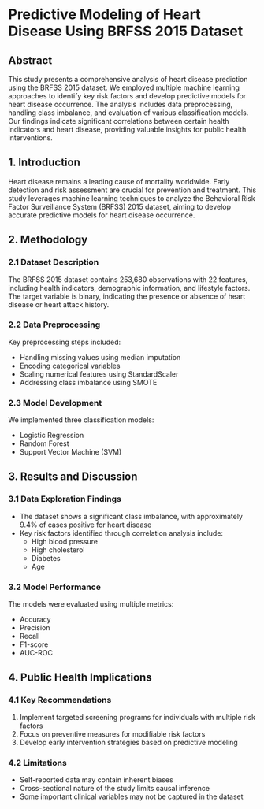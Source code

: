 # Predictive Modeling of Heart Disease Using BRFSS 2015 Dataset

## Abstract

This study presents a comprehensive analysis of heart disease prediction using the BRFSS 2015 dataset. We employed multiple machine learning approaches to identify key risk factors and develop predictive models for heart disease occurrence. The analysis includes data preprocessing, handling class imbalance, and evaluation of various classification models. Our findings indicate significant correlations between certain health indicators and heart disease, providing valuable insights for public health interventions.

## 1. Introduction

Heart disease remains a leading cause of mortality worldwide. Early detection and risk assessment are crucial for prevention and treatment. This study leverages machine learning techniques to analyze the Behavioral Risk Factor Surveillance System (BRFSS) 2015 dataset, aiming to develop accurate predictive models for heart disease occurrence.

## 2. Methodology

### 2.1 Dataset Description

The BRFSS 2015 dataset contains 253,680 observations with 22 features, including health indicators, demographic information, and lifestyle factors. The target variable is binary, indicating the presence or absence of heart disease or heart attack history.

### 2.2 Data Preprocessing

Key preprocessing steps included:

- Handling missing values using median imputation
- Encoding categorical variables
- Scaling numerical features using StandardScaler
- Addressing class imbalance using SMOTE

### 2.3 Model Development

We implemented three classification models:

- Logistic Regression
- Random Forest
- Support Vector Machine (SVM)

## 3. Results and Discussion

### 3.1 Data Exploration Findings

- The dataset shows a significant class imbalance, with approximately 9.4% of cases positive for heart disease
- Key risk factors identified through correlation analysis include:
  - High blood pressure
  - High cholesterol
  - Diabetes
  - Age

### 3.2 Model Performance

The models were evaluated using multiple metrics:

- Accuracy
- Precision
- Recall
- F1-score
- AUC-ROC

## 4. Public Health Implications

### 4.1 Key Recommendations

1. Implement targeted screening programs for individuals with multiple risk factors
2. Focus on preventive measures for modifiable risk factors
3. Develop early intervention strategies based on predictive modeling

### 4.2 Limitations

- Self-reported data may contain inherent biases
- Cross-sectional nature of the study limits causal inference
- Some important clinical variables may not be captured in the dataset
